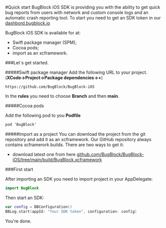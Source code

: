 #Quick start
BugBlock iOS SDK is providing you with the ability to get quick bug reports from users with network and custom console logs and an automatic crash reporting tool. To start you need to get an SDK token in our [dashbord.bugblock.io](https://dashbord.bugblock.io "dashbord.bugblock.io")


BugBlock iOS SDK is available for at:
- Swift package manager (SPM);
- Cocoa pods;
- import as an xcframework.


###Let`s get started.

#####Swift package manager
Add the following URL to your project. (**XCode->Project->Package dependencies->+**)

```
https://github.com/BugBlock/BugBlock-iOS
```

In the **rules** you need to choose **Branch** and then **main**.

#####Cocoa pods

Add the following pod to you **Podfile**

```swift
pod 'BugBlock'
```

#####Import as a project
You can download the project from the git repository and add it as an xcframework. Our GitHub repository always contains xcframerork builds. 
There are two ways to get it: 
- download latest one from here [github.com/BugBlock/BugBlock-iOS/tree/main/build/BugBlock.xcframework](https://github.com/BugBlock/BugBlock-iOS/tree/main/build/BugBlock.xcframework "github.com/BugBlock/BugBlock-iOS/tree/main/build/BugBlock.xcframework")


###First start

After importing an SDK you need to import project in your AppDelegate:
```swift
import BugBlock
```

Then start an SDK:
```swift
var config = BBConfiguration()
BBLog.start(appId: "Your SDK token", configuration: config)
```

You're done.

